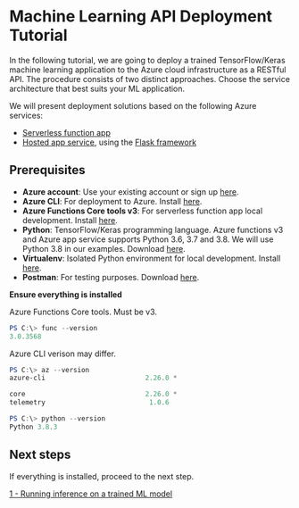 # Machine Learning API Deployment Tutorial

In the following tutorial, we are going to deploy a trained TensorFlow/Keras machine learning application to the Azure cloud infrastructure as a RESTful API. The procedure consists of two distinct approaches. Choose the service architecture that best suits your ML application.

We will present deployment solutions based on the following Azure services:
- [Serverless function app](https://docs.microsoft.com/en-us/azure/azure-functions/)
- [Hosted app service](https://docs.microsoft.com/en-us/azure/app-service/), using the [Flask framework](https://flask.palletsprojects.com/en/2.0.x/quickstart/)

## Prerequisites

- **Azure account**: Use your existing account or sign up [here](https://azure.microsoft.com/en-us/free/).
- **Azure CLI**: For deployment to Azure. Install [here](https://docs.microsoft.com/en-us/cli/azure/install-azure-cli).
- **Azure Functions Core tools v3**: For serverless function app local development. Install [here](https://github.com/Azure/azure-functions-core-tools).
- **Python**: TensorFlow/Keras programming language. Azure functions v3 and Azure app service supports Python 3.6, 3.7 and 3.8. We will use Python 3.8 in our examples. Download [here](https://www.python.org/downloads/).
- **Virtualenv**: Isolated Python environment for local development. Install [here](https://virtualenv.pypa.io/en/latest/installation.html).
- **Postman**: For testing purposes. Download [here](https://www.postman.com/downloads/).

**Ensure everything is installed**

Azure Functions Core tools. Must be v3.
```powershell
PS C:\> func --version
3.0.3568
```

Azure CLI verison may differ.
```powershell
PS C:\> az --version
azure-cli                         2.26.0 *

core                              2.26.0 *
telemetry                          1.0.6
```

```powershell
PS C:\> python --version
Python 3.8.3
```

## Next steps

If everything is installed, proceed to the next step.

[1 - Running inference on a trained ML model](01-run-inference.md)
